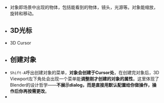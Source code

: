 - 对象即场景中出现的物体，包括能看到的物体，镜头，光源等。对象能缩放，旋转和移动。
- ## 3D光标
- 3D Cursor
- ## 创建对象
- `Shift-A`呼出创建对象的菜单，**对象会创建于Cursor处**，在创建完对象后，3D Viewport左下角处会出现一个菜单能**调整刚才创建的对象的属性**。这里体现了Blender的设计哲学——**不展示dialog，而是直接用默认配置给你做操作，操作后你再按需更改**。
-